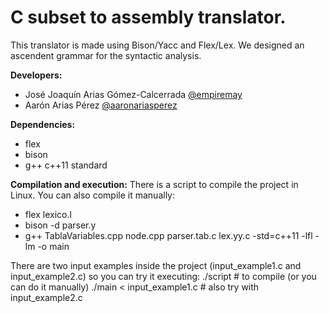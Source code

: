# C subset to assembly translator.
This translator is made using Bison/Yacc and Flex/Lex. We designed an ascendent grammar for the syntactic analysis.

**Developers:**
- José Joaquín Arias Gómez-Calcerrada [@empiremay](https://github.com/empiremay)
- Aarón Arias Pérez [@aaronariasperez](https://github.com/aaronariasperez)

**Dependencies:**
- flex
- bison
- g++ c++11 standard

**Compilation and execution:**
There is a script to compile the project in Linux. 
You can also compile it manually:
- flex lexico.l
- bison -d parser.y
- g++ TablaVariables.cpp node.cpp parser.tab.c lex.yy.c -std=c++11 -lfl -lm -o main

There are two input examples inside the project (input_example1.c and input_example2.c) so you can try it executing:
./script # to compile (or you can do it manually)
./main < input_example1.c # also try with input_example2.c
